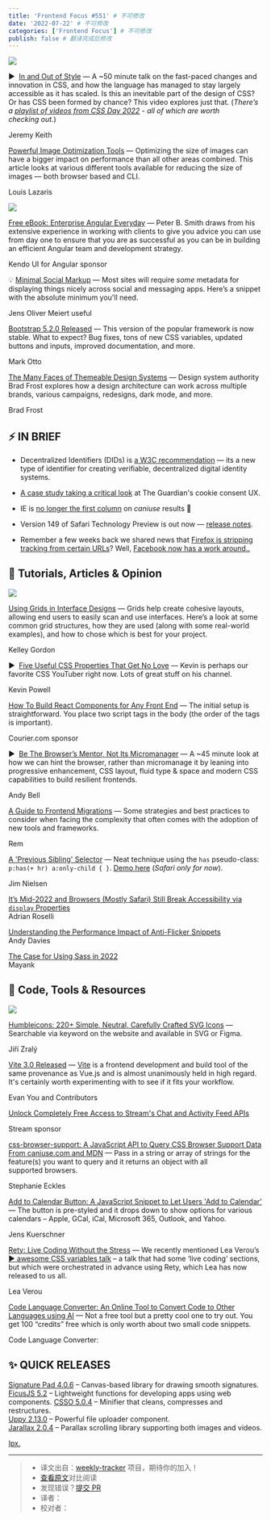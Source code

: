 ```yaml
---
title: 'Frontend Focus #551' # 不可修改
date: '2022-07-22' # 不可修改
categories: ['Frontend Focus'] # 不可修改
publish: false # 翻译完成后修改
---
```


[![](https://res.cloudinary.com/cpress/image/upload/w_1280,e_sharpen:60/v1658329936/sjzqprtwkq1vc7l0upyu.png)](https://frontendfoc.us/link/126451/web)

<!--以上是预览信息，图片一张或限制百字左右，前者优先，全文请使用二级及以下标题-->
<!-- more -->

▶  [In and Out of Style](https://frontendfoc.us/link/126451/web "www.youtube.com") — A ~50 minute talk on the fast-paced changes and innovation in CSS, and how the language has managed to stay largely accessible as it has scaled. Is this an inevitable part of the design of CSS? Or has CSS been formed by chance? This video explores just that. (_There’s a [playlist of videos from CSS Day 2022](https://frontendfoc.us/link/126452/web) - all of which are worth checking out._)

Jeremy Keith

[Powerful Image Optimization Tools](https://frontendfoc.us/link/126453/web "www.smashingmagazine.com") — Optimizing the size of images can have a bigger impact on performance than all other areas combined. This article looks at various different tools available for reducing the size of images — both browser based and CLI.

Louis Lazaris

[![](https://copm.s3.amazonaws.com/4ed0cb08.png)](https://frontendfoc.us/link/126454/web)

[Free eBook: Enterprise Angular Everyday](https://frontendfoc.us/link/126454/web "www.telerik.com") — Peter B. Smith draws from his extensive experience in working with clients to give you advice you can use from day one to ensure that you are as successful as you can be in building an efficient Angular team and development strategy.

Kendo UI for Angular sponsor

💡 [Minimal Social Markup](https://frontendfoc.us/link/126466/web "meiert.com") — Most sites will require _some_ metadata for displaying things nicely across social and messaging apps. Here’s a snippet with the absolute minimum you'll need.

Jens Oliver Meiert useful

[Bootstrap 5.2.0 Released](https://frontendfoc.us/link/126496/web "blog.getbootstrap.com") — This version of the popular framework is now stable. What to expect? Bug fixes, tons of new CSS variables, updated buttons and inputs, improved documentation, and more.

Mark Otto

[The Many Faces of Themeable Design Systems](https://frontendfoc.us/link/126457/web "bradfrost.com") — Design system authority Brad Frost explores how a design architecture can work across multiple brands, various campaigns, redesigns, dark mode, and more.

Brad Frost

## **⚡️ IN BRIEF**

*   Decentralized Identifiers (DIDs) is [a W3C recommendation](https://frontendfoc.us/link/126459/web) — its a new type of identifier for creating verifiable, decentralized digital identity systems.
    
*   [A case study taking a critical look](https://frontendfoc.us/link/126462/web) at The Guardian's cookie consent UX.
    
*   IE is [no longer the first column](https://frontendfoc.us/link/126463/web) on _caniuse_ results 👋
    
*   Version 149 of Safari Technology Preview is out now — [release notes](https://frontendfoc.us/link/126458/web).
    
*   Remember a few weeks back we shared news that [Firefox is stripping tracking from certain URLs](https://frontendfoc.us/link/126460/web)? Well, [Facebook now has a work around..](https://frontendfoc.us/link/126461/web)
    

## 📙 **Tutorials, Articles & Opinion**

[![](https://res.cloudinary.com/cpress/image/upload/w_1280,e_sharpen:60/v1658314043/sdep8jmp49jhdwn384bl.png)](https://frontendfoc.us/link/126464/web)

[Using Grids in Interface Designs](https://frontendfoc.us/link/126464/web "www.nngroup.com") — Grids help create cohesive layouts, allowing end users to easily scan and use interfaces. Here’s a look at some common grid structures, how they are used (along with some real-world examples), and how to chose which is best for your project.

Kelley Gordon

▶  [Five Useful CSS Properties That Get No Love](https://frontendfoc.us/link/126473/web "www.youtube.com") — Kevin is perhaps our favorite CSS YouTuber right now. Lots of great stuff on his channel.

Kevin Powell

[How To Build React Components for Any Front End](https://frontendfoc.us/link/126467/web "www.courier.com") — The initial setup is straightforward. You place two script tags in the body (the order of the tags is important).

Courier.com sponsor

▶  [Be The Browser’s Mentor, Not Its Micromanager](https://frontendfoc.us/link/126465/web "heypresents.com") — A ~45 minute look at how we can hint the browser, rather than micromanage it by leaning into progressive enhancement, CSS layout, fluid type & space and modern CSS capabilities to build resilient frontends.

Andy Bell

[A Guide to Frontend Migrations](https://frontendfoc.us/link/126469/web "frontendmastery.com") — Some strategies and best practices to consider when facing the complexity that often comes with the adoption of new tools and frameworks.

Rem

[A 'Previous Sibling' Selector](https://frontendfoc.us/link/126470/web "blog.jim-nielsen.com") — Neat technique using the `has` pseudo-class: `p:has(+ hr) a:only-child { }`. [Demo here](https://frontendfoc.us/link/126471/web) (_Safari only for now_).

Jim Nielsen

[It’s Mid-2022 and Browsers (Mostly Safari) Still Break Accessibility via `display` Properties](https://frontendfoc.us/link/126472/web)  
Adrian Roselli

[Understanding the Performance Impact of Anti-Flicker Snippets](https://frontendfoc.us/link/126474/web)  
Andy Davies

[The Case for Using Sass in 2022](https://frontendfoc.us/link/126475/web)  
Mayank

## 🔧 **Code, Tools & Resources**

[![](https://res.cloudinary.com/cpress/image/upload/w_1280,e_sharpen:60/v1658323747/osrkaownqgov2wnljvwz.png)](https://frontendfoc.us/link/126478/web)

[Humbleicons: 220+ Simple, Neutral, Carefully Crafted SVG Icons](https://frontendfoc.us/link/126478/web "humbleicons.com") — Searchable via keyword on the website and available in SVG or Figma.

Jiří Zralý

[Vite 3.0 Released](https://frontendfoc.us/link/126491/web "vitejs.dev") — [Vite](https://frontendfoc.us/link/126493/web) is a frontend development and build tool of the same provenance as Vue.js and is almost unanimously held in high regard. It's certainly worth experimenting with to see if it fits your workflow.

Evan You and Contributors

[Unlock Completely Free Access to Stream's Chat and Activity Feed APIs](https://frontendfoc.us/link/126480/web "getstream.io")

Stream sponsor

[css-browser-support: A JavaScript API to Query CSS Browser Support Data From caniuse.com and MDN](https://frontendfoc.us/link/126479/web "github.com") — Pass in a string or array of strings for the feature(s) you want to query and it returns an object with all supported browsers.

Stephanie Eckles

[Add to Calendar Button: A JavaScript Snippet to Let Users 'Add to Calendar'](https://frontendfoc.us/link/126482/web "jekuer.github.io") — The button is pre-styled and it drops down to show options for various calendars – Apple, GCal, iCal, Microsoft 365, Outlook, and Yahoo.

Jens Kuerschner

[Rety: Live Coding Without the Stress](https://frontendfoc.us/link/126455/web "rety.verou.me") — We recently mentioned Lea Verou’s [▶️ awesome CSS variables talk](https://frontendfoc.us/link/126456/web) – a talk that had some ‘live coding’ sections, but which were orchestrated in advance using Rety, which Lea has now released to us all.

Lea Verou

[Code Language Converter: An Online Tool to Convert Code to Other Languages using AI](https://frontendfoc.us/link/126481/web "codelanguageconverter.com") — Not a free tool but a pretty cool one to try out. You get 100 “credits” free which is only worth about two small code snippets.

Code Language Converter:

## ✨ **QUICK RELEASES**

[Signature Pad 4.0.6](https://frontendfoc.us/link/126483/web) – Canvas-based library for drawing smooth signatures.  
[FicusJS 5.2](https://frontendfoc.us/link/126485/web) – Lightweight functions for developing apps using web components. [CSSO 5.0.4](https://frontendfoc.us/link/126486/web) – Minifier that cleans, compresses and restructures.  
[Uppy 2.13.0](https://frontendfoc.us/link/126488/web) – Powerful file uploader component.  
[Jarallax 2.0.4](https://frontendfoc.us/link/126489/web) – Parallax scrolling library supporting both images and videos.

[Ipx.](https://frontendfoc.us/link/126490/web)

---
> * 译文出自：[weekly-tracker](https://github.com/FEDarling/weekly-tracker) 项目，期待你的加入！
> * [查看原文](https://frontendfoc.us/issues/551)对比阅读
> * 发现错误？[提交 PR](https://github.com/FEDarling/weekly-tracker/blob/main/weeklys/frontend_focus/551)
> * 译者：
> * 校对者：
